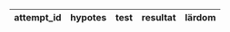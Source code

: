 | attempt_id | hypotes | test | resultat | lärdom |
|------------|---------|------|----------|--------|
